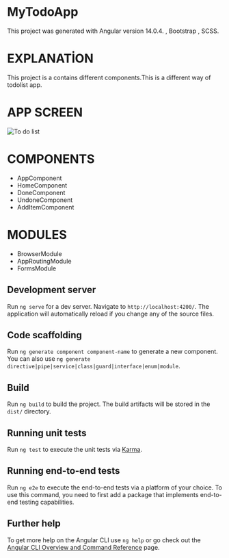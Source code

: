 # MyTodoApp

This project was generated with Angular version 14.0.4. , Bootstrap , SCSS.

# EXPLANATİON

This project is a contains different components.This is a different way of todolist app.

# APP SCREEN 

![To do list ](https://user-images.githubusercontent.com/36553214/183218026-69c14031-e709-4eda-8b76-d67529e9b505.png)

# COMPONENTS 

 *  AppComponent
 *  HomeComponent
 *  DoneComponent
 *  UndoneComponent
 *  AddItemComponent
 
 # MODULES
 
 * BrowserModule
 * AppRoutingModule
 * FormsModule

## Development server

Run `ng serve` for a dev server. Navigate to `http://localhost:4200/`. The application will automatically reload if you change any of the source files.

## Code scaffolding

Run `ng generate component component-name` to generate a new component. You can also use `ng generate directive|pipe|service|class|guard|interface|enum|module`.

## Build

Run `ng build` to build the project. The build artifacts will be stored in the `dist/` directory.

## Running unit tests

Run `ng test` to execute the unit tests via [Karma](https://karma-runner.github.io).

## Running end-to-end tests

Run `ng e2e` to execute the end-to-end tests via a platform of your choice. To use this command, you need to first add a package that implements end-to-end testing capabilities.

## Further help

To get more help on the Angular CLI use `ng help` or go check out the [Angular CLI Overview and Command Reference](https://angular.io/cli) page.
